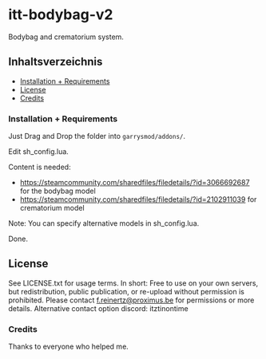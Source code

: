 # itt-bodybag-v2
Bodybag and crematorium system.

## Inhaltsverzeichnis
- [Installation + Requirements](#installation)
- [License](#lizenz)
- [Credits](#credits)

### Installation + Requirements
Just Drag and Drop the folder into `garrysmod/addons/`.

Edit sh_config.lua. 

Content is needed:
 - https://steamcommunity.com/sharedfiles/filedetails/?id=3066692687 for the bodybag model
 - https://steamcommunity.com/sharedfiles/filedetails/?id=2102911039 for crematorium model

Note: You can specify alternative models in sh_config.lua.

Done.
## License
See LICENSE.txt for usage terms. In short: Free to use on your own servers, 
but redistribution, public publication, or re-upload without permission is prohibited.
Please contact f.reinertz@proximus.be for permissions or more details.
Alternative contact option discord: itztinontime

### Credits
Thanks to everyone who helped me.